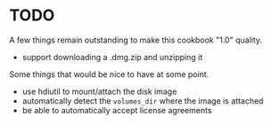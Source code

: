 TODO
====
A few things remain outstanding to make this cookbook "1.0" quality.

- support downloading a .dmg.zip and unzipping it

Some things that would be nice to have at some point.

- use hdiutil to mount/attach the disk image
- automatically detect the `volumes_dir` where the image is attached
- be able to automatically accept license agreements
